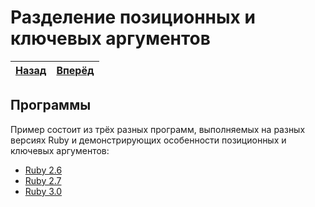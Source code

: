 Разделение позиционных и ключевых аргументов
============================================

| [Назад](../1-ruby-does-not-follow-semver/2-ruby2.7) | [Вперёд](1-ruby2.6) |
|:---------------------------------------------------:|:-------------------:|



Программы
---------

Пример состоит из трёх разных программ, выполняемых на разных версиях Ruby и
демонстрирующих особенности позиционных и ключевых аргументов:

* [Ruby 2.6](/2-separation-of-pos-and-kw-args/1-ruby2.6)
* [Ruby 2.7](/2-separation-of-pos-and-kw-args/2-ruby2.7)
* [Ruby 3.0](/2-separation-of-pos-and-kw-args/3-ruby3.0)
